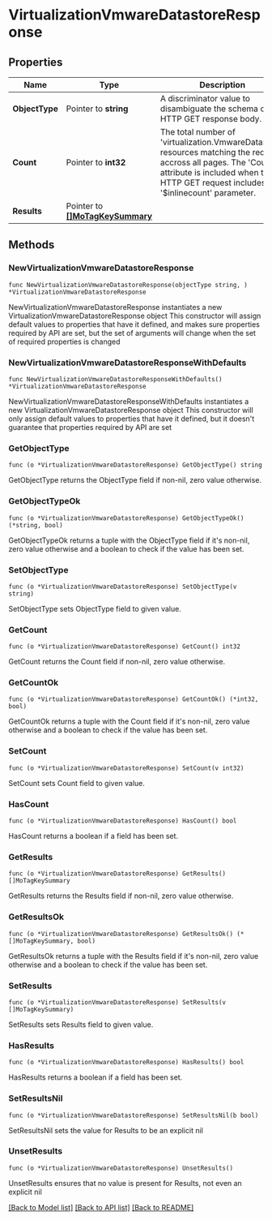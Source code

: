 # VirtualizationVmwareDatastoreResponse

## Properties

Name | Type | Description | Notes
------------ | ------------- | ------------- | -------------
**ObjectType** | Pointer to **string** | A discriminator value to disambiguate the schema of a HTTP GET response body. | 
**Count** | Pointer to **int32** | The total number of &#39;virtualization.VmwareDatastore&#39; resources matching the request, accross all pages. The &#39;Count&#39; attribute is included when the HTTP GET request includes the &#39;$inlinecount&#39; parameter. | [optional] 
**Results** | Pointer to [**[]MoTagKeySummary**](MoTagKeySummary.md) |  | [optional] 

## Methods

### NewVirtualizationVmwareDatastoreResponse

`func NewVirtualizationVmwareDatastoreResponse(objectType string, ) *VirtualizationVmwareDatastoreResponse`

NewVirtualizationVmwareDatastoreResponse instantiates a new VirtualizationVmwareDatastoreResponse object
This constructor will assign default values to properties that have it defined,
and makes sure properties required by API are set, but the set of arguments
will change when the set of required properties is changed

### NewVirtualizationVmwareDatastoreResponseWithDefaults

`func NewVirtualizationVmwareDatastoreResponseWithDefaults() *VirtualizationVmwareDatastoreResponse`

NewVirtualizationVmwareDatastoreResponseWithDefaults instantiates a new VirtualizationVmwareDatastoreResponse object
This constructor will only assign default values to properties that have it defined,
but it doesn't guarantee that properties required by API are set

### GetObjectType

`func (o *VirtualizationVmwareDatastoreResponse) GetObjectType() string`

GetObjectType returns the ObjectType field if non-nil, zero value otherwise.

### GetObjectTypeOk

`func (o *VirtualizationVmwareDatastoreResponse) GetObjectTypeOk() (*string, bool)`

GetObjectTypeOk returns a tuple with the ObjectType field if it's non-nil, zero value otherwise
and a boolean to check if the value has been set.

### SetObjectType

`func (o *VirtualizationVmwareDatastoreResponse) SetObjectType(v string)`

SetObjectType sets ObjectType field to given value.


### GetCount

`func (o *VirtualizationVmwareDatastoreResponse) GetCount() int32`

GetCount returns the Count field if non-nil, zero value otherwise.

### GetCountOk

`func (o *VirtualizationVmwareDatastoreResponse) GetCountOk() (*int32, bool)`

GetCountOk returns a tuple with the Count field if it's non-nil, zero value otherwise
and a boolean to check if the value has been set.

### SetCount

`func (o *VirtualizationVmwareDatastoreResponse) SetCount(v int32)`

SetCount sets Count field to given value.

### HasCount

`func (o *VirtualizationVmwareDatastoreResponse) HasCount() bool`

HasCount returns a boolean if a field has been set.

### GetResults

`func (o *VirtualizationVmwareDatastoreResponse) GetResults() []MoTagKeySummary`

GetResults returns the Results field if non-nil, zero value otherwise.

### GetResultsOk

`func (o *VirtualizationVmwareDatastoreResponse) GetResultsOk() (*[]MoTagKeySummary, bool)`

GetResultsOk returns a tuple with the Results field if it's non-nil, zero value otherwise
and a boolean to check if the value has been set.

### SetResults

`func (o *VirtualizationVmwareDatastoreResponse) SetResults(v []MoTagKeySummary)`

SetResults sets Results field to given value.

### HasResults

`func (o *VirtualizationVmwareDatastoreResponse) HasResults() bool`

HasResults returns a boolean if a field has been set.

### SetResultsNil

`func (o *VirtualizationVmwareDatastoreResponse) SetResultsNil(b bool)`

 SetResultsNil sets the value for Results to be an explicit nil

### UnsetResults
`func (o *VirtualizationVmwareDatastoreResponse) UnsetResults()`

UnsetResults ensures that no value is present for Results, not even an explicit nil

[[Back to Model list]](../README.md#documentation-for-models) [[Back to API list]](../README.md#documentation-for-api-endpoints) [[Back to README]](../README.md)


